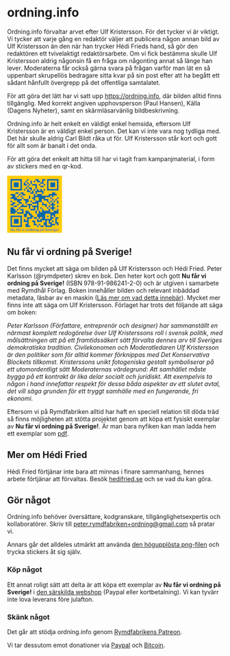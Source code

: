 # ordning.info

Ordning.info förvaltar arvet efter Ulf Kristersson. För det tycker vi är viktigt. Vi tycker att varje gång en redaktör väljer att publicera någon annan bild av Ulf Kristersson än den när han trycker Hédi Frieds hand, så gör den redaktören ett tvivelaktigt redaktörsarbete. Om vi fick bestämma skulle Ulf Kristersson aldrig någonsin få en fråga om någonting annat så länge han lever. Moderaterna får också gärna svara på frågan varför man lät en så uppenbart skrupellös bedragare sitta kvar på sin post efter att ha begått ett sådant hånfullt övergrepp på det offentliga samtalatet. 

För att göra det lätt har vi satt upp https://ordning.info, där bilden alltid finns tillgänglig. Med korrekt angiven upphovsperson (Paul Hansen), Källa (Dagens Nyheter), samt en skärmläsarvänlig bildbeskrivning.

Ordning.info är helt enkelt en väldigt enkel hemsida, eftersom Ulf Kristersson är en väldigt enkel person. Det kan vi inte vara nog tydliga med. Det här skulle aldrig Carl Bildt råka ut för. Ulf Kristersson står kort och gott för allt som är banalt i det onda. 

För att göra det enkelt att hitta till har vi tagit fram kampanjmaterial, i form av stickers med en qr-kod.

[![](sticker-thumbnail@72dpi.png)](sticker50x52@300dpi.png)

## Nu får vi ordning på Sverige!

Det finns mycket att säga om bilden på Ulf Kristersson och Hédi Fried. Peter Karlsson (@rymdpeter) skrev en bok. Den heter kort och gott **Nu får vi ordning på Sverige!** (ISBN 978-91-986241-2-0) och är utgiven i samarbete med Rymdhål Förlag. Boken innehåller bilden och relevant inbäddad metadata, läsbar av en maskin ([Läs mer om vad detta innebär](https://en.wikipedia.org/wiki/Binary-to-text_encoding)). Mycket mer finns inte att säga om Ulf Kristersson. Förlaget har trots det följande att säga om boken:

*Peter Karlsson (Författare, entreprenör och designer) har sammanställt en närmast komplett redogörelse över Ulf Kristerssons roll i svensk politik, med målsättningen att på ett framtidssäkert sätt förvalta dennes arv till Sveriges demokratiska tradition. Civilekonomen och Moderatledaren Ulf Kristersson är den politiker som för alltid kommer förknippas med Det Konservativa Blockets tillkomst. Kristerssons unikt fotogeniska gestalt symboliserar på ett utomordentligt sätt Moderaternas värdegrund: Att samhället måste bygga på ett kontrakt är lika delar socialt och juridiskt. Att exempelvis ta någon i hand innefattar respekt för dessa båda aspekter av ett slutet avtal, det vill säga grunden för ett tryggt samhälle med en fungerande, fri ekonomi.*

Eftersom vi på Rymdfabriken alltid har haft en speciell relation till döda träd så finns möjligheten att stötta projektet genom att köpa ett fysiskt exemplar av **Nu får vi ordning på Sverige!**. Är man bara nyfiken kan man ladda hem ett exemplar som [pdf](nu-far-vi-ordning-pa-Sverige_-_Peter-Karlsson.pdf).

## Mer om Hédi Fried

Hédi Fried förtjänar inte bara att minnas i finare sammanhang, hennes arbete förtjänar att förvaltas. Besök [hedifried.se](https://www.hedifried.se) och se vad du kan göra.

## Gör något

Ordning.info behöver översättare, kodgranskare, tillgänglighetsexpertis och kollaboratörer. Skriv till [peter.rymdfabriken+ordning@gmail.com](mailto:peter.rymdfabriken+ordning@gmail.com) så pratar vi.

Annars går det alldeles utmärkt att använda [den högupplösta png-filen](sticker50x52@300dpi.png) och trycka stickers åt sig själv.

### Köp något

Ett annat roligt sätt att delta är att köpa ett exemplar av **Nu får vi ordning på Sverige!** i [den särskilda webshop](https://webshop.publit.com/sv/webshop/4872) (Paypal eller kortbetalning). Vi kan tyvärr inte lova leverans före julafton.

### Skänk något

Det går att stödja ordning.info genom [Rymdfabrikens Patreon](https://www.patreon.com/join/rymdfabriken/checkout?rid=9269943).

Vi tar dessutom emot donationer via [Paypal](https://www.paypal.com/donate/?hosted_button_id=HWLUYKEQVN7TA) och [Bitcoin](bitcoin:BC1QAU7FGWTT36D84PTLDRRRDUN97WGPT64AN0LDPJ?label=Ordning%21&message=St%C3%B6d%20till%20rf_press).

